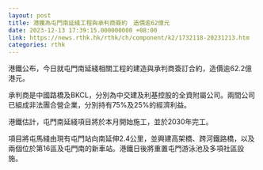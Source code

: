 ```yaml
---
layout: post
title: 港鐵為屯門南延綫工程與承判商簽約　造價逾62億元
date: 2023-12-13 17:39:15.000000000 +08:00
link: https://news.rthk.hk/rthk/ch/component/k2/1732118-20231213.htm
categories: rthk
---
```


港鐵公布，今日就屯門南延綫相關工程的建造與承判商簽訂合約，造價逾62.2億港元。

承判商是中國路橋及BKCL，分別為中交建及利基控股的全資附屬公司。兩間公司已組成非法團合營企業，分別持有75%及25%的經濟利益。

港鐵估計，屯門南延綫項目將於本月開始施工，並於2030年完工。

項目將屯馬綫由現有屯門站向南延伸2.4公里，並興建高架橋、跨河鐵路橋，以及兩個位於第16區及屯門南的新車站。港鐵日後將重置屯門游泳池及多項社區設施。
